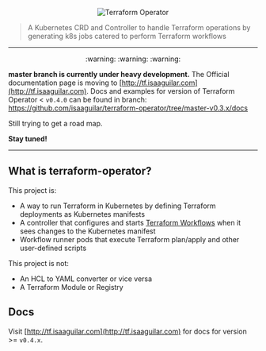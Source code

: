 <p align="center">
<img src="https://s3.amazonaws.com/classic.isaaguilar.com/terraform-operator-logo.gif" alt="Terraform Operator"></img>
</p>

> A Kubernetes CRD and Controller to handle Terraform operations by generating k8s jobs catered to perform Terraform workflows

<hr/>
<center>:warning: :warning: :warning:</center>

**master branch is currently under heavy development.** The Official documentation page is moving to [http://tf.isaaguilar.com](http://tf.isaaguilar.com). Docs and examples for version of Terraform Operator < `v0.4.0` can be found in branch: https://github.com/isaaguilar/terraform-operator/tree/master-v0.3.x/docs

Still trying to get a road map.

**Stay tuned!**

<hr/>


## What is terraform-operator?

This project is:

- A way to run Terraform in Kubernetes by defining Terraform deployments as Kubernetes manifests
- A controller that configures and starts [Terraform Workflows](docs/architecture.md) when it sees changes to the Kubernetes manifest
- Workflow runner pods that execute Terraform plan/apply and other user-defined scripts

This project is not:

- An HCL to YAML converter or vice versa
- A Terraform Module or Registry


## Docs

Visit [http://tf.isaaguilar.com](http://tf.isaaguilar.com) for docs for version >= `v0.4.x`.
